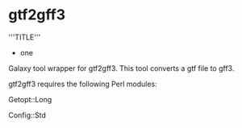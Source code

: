 gtf2gff3
========
'''TITLE'''
* one

Galaxy tool wrapper for gtf2gff3. This tool converts a gtf file to gff3.

gtf2gff3 requires the following Perl modules:

Getopt::Long

Config::Std
